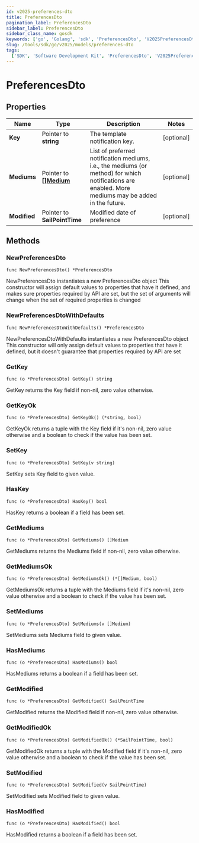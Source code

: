 ```yaml
---
id: v2025-preferences-dto
title: PreferencesDto
pagination_label: PreferencesDto
sidebar_label: PreferencesDto
sidebar_class_name: gosdk
keywords: ['go', 'Golang', 'sdk', 'PreferencesDto', 'V2025PreferencesDto']
slug: /tools/sdk/go/v2025/models/preferences-dto
tags:
  ['SDK', 'Software Development Kit', 'PreferencesDto', 'V2025PreferencesDto']
---
```


# PreferencesDto

## Properties

| Name | Type | Description | Notes |
| --- | --- | --- | --- |
| **Key** | Pointer to **string** | The template notification key. | [optional] |
| **Mediums** | Pointer to [**[]Medium**](medium) | List of preferred notification mediums, i.e., the mediums (or method) for which notifications are enabled. More mediums may be added in the future. | [optional] |
| **Modified** | Pointer to **SailPointTime** | Modified date of preference | [optional] |

## Methods

### NewPreferencesDto

`func NewPreferencesDto() *PreferencesDto`

NewPreferencesDto instantiates a new PreferencesDto object This constructor will assign default values to properties that have it defined, and makes sure properties required by API are set, but the set of arguments will change when the set of required properties is changed

### NewPreferencesDtoWithDefaults

`func NewPreferencesDtoWithDefaults() *PreferencesDto`

NewPreferencesDtoWithDefaults instantiates a new PreferencesDto object This constructor will only assign default values to properties that have it defined, but it doesn't guarantee that properties required by API are set

### GetKey

`func (o *PreferencesDto) GetKey() string`

GetKey returns the Key field if non-nil, zero value otherwise.

### GetKeyOk

`func (o *PreferencesDto) GetKeyOk() (*string, bool)`

GetKeyOk returns a tuple with the Key field if it's non-nil, zero value otherwise and a boolean to check if the value has been set.

### SetKey

`func (o *PreferencesDto) SetKey(v string)`

SetKey sets Key field to given value.

### HasKey

`func (o *PreferencesDto) HasKey() bool`

HasKey returns a boolean if a field has been set.

### GetMediums

`func (o *PreferencesDto) GetMediums() []Medium`

GetMediums returns the Mediums field if non-nil, zero value otherwise.

### GetMediumsOk

`func (o *PreferencesDto) GetMediumsOk() (*[]Medium, bool)`

GetMediumsOk returns a tuple with the Mediums field if it's non-nil, zero value otherwise and a boolean to check if the value has been set.

### SetMediums

`func (o *PreferencesDto) SetMediums(v []Medium)`

SetMediums sets Mediums field to given value.

### HasMediums

`func (o *PreferencesDto) HasMediums() bool`

HasMediums returns a boolean if a field has been set.

### GetModified

`func (o *PreferencesDto) GetModified() SailPointTime`

GetModified returns the Modified field if non-nil, zero value otherwise.

### GetModifiedOk

`func (o *PreferencesDto) GetModifiedOk() (*SailPointTime, bool)`

GetModifiedOk returns a tuple with the Modified field if it's non-nil, zero value otherwise and a boolean to check if the value has been set.

### SetModified

`func (o *PreferencesDto) SetModified(v SailPointTime)`

SetModified sets Modified field to given value.

### HasModified

`func (o *PreferencesDto) HasModified() bool`

HasModified returns a boolean if a field has been set.
